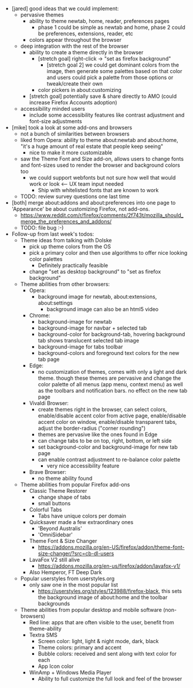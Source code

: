 * [jared] good ideas that we could implement:
	* pervasive themes
		* ability to theme newtab, home, reader, preferences pages
			* phase 1 could be simple as newtab and home, phase 2 could be preferences, extensions, reader, etc
		* colors appear throughout the browser
	* deep integration with the rest of the browser
		* ability to create a theme directly in the browser
			* [stretch goal] right-click -> "set as firefox background"
				* [stretch goal 2] we could get dominant colors from the image, then generate some palettes based on that color and users could pick a palette from those options or tweak/create their own
			* color pickers in about:customizing
		* [stretch goal] potentially save & share directly to AMO (could increase Firefox Accounts adoption)
	* accessibility minded users
		* include some accessibility features like contrast adjustment and font-size adjustments
* [mike] took a look at some add-ons and browsers
	* not a bunch of similarities between browsers
	* liked from Opera: ability to theme about:newtab and about:home, "it's a huge amount of real estate that people keep seeing"
		* nice to make it more customizable
	* saw the Theme Font and Size add-on, allows users to change fonts and font-sizes used to render the browser and background colors too
		* we could support webfonts but not sure how well that would work or look <-- UX team input needed
			* Ship with whitelisted fonts that are known to work
	* TODO: review survey questions one last time
* [both] merge about:addons and about:preferences into one page to 'Appearance' be about customizing Firefox, not add-ons.
	* https://www.reddit.com/r/firefox/comments/2f743t/mozilla_should_merge_the_preferences_and_addons/
	* TODO: file bug :-)
* Follow-up from last week's todos:
	* Theme ideas from talking with Dolske
		* pick up theme colors from the OS
		* pick a primary color and then use algorithms to offer nice looking color palettes
			* Definitely practically feasible
		* change "set as desktop background" to "set as firefox background"
	* Theme abilities from other browsers:
		* Opera:
			* background image for newtab, about:extensions, about:settings
				* background image can also be an html5 video
		* Chrome:
			* background-image for newtab
			* background-image for navbar + selected tab
			* background-color for background-tab, hovering background tab shows translucent selected tab image
			* background-image for tabs toolbar
			* background-colors and foreground text colors for the new tab page
		* Edge:
			* no customization of themes, comes with only a light and dark theme. though these themes are pervasive and change the color palette of all menus (app menu, context menu) as well as the toolbars and notification bars. no effect on the new tab page
		* Vivaldi Browser:
			* create themes right in the browser, can select colors, enable/disable accent color from active page, enable/disable accent color on window, enable/disable transparent tabs, adjust the border-radius ("corner rounding")
			* themes are pervasive like the ones found in Edge
			* can change tabs to be on top, right, bottom, or left side
			* set background-color and background-image for new tab page
			* can enable contrast adjustment to re-balance color palette
				* very nice accessibility feature
		* Brave Browser:
			* no theme ability found
	* Theme abilities from popular Firefox add-ons
		* Classic Theme Restorer
			* change shape of tabs
			* small buttons
		* Colorful Tabs
			* Tabs have unique colors per domain
		* Quicksaver made a few extraordinary ones
			* 'Beyond Australis'
			* 'OmniSidebar'
		* Theme Font & Size Changer
			* https://addons.mozilla.org/en-US/firefox/addon/theme-font-size-changer/?src=cb-dl-users
		* LavaFox V2 still alive
			* https://addons.mozilla.org/en-us/firefox/addon/lavafox-v1/
		* Also Hemperor, FT Deep Dark
	* Popular userstyles from userstyles.org
		* only saw one in the most popular list
			* https://userstyles.org/styles/123988/firefox-black, this sets the background image of about:home and the toolbar backgrounds
	* Theme abilities from popular desktop and mobile software (non-browsers)
		* Red line: apps that are often visible to the user, benefit from theme-ability
		* Textra SMS
			* Screen color: light, light & night mode, dark, black
			* Theme colors: primary and accent
			* Bubble colors: received and sent along with text color for each
			* App Icon color
		* WinAmp + Windows Media Player
			* Ability to full customize the full look and feel of the browser
